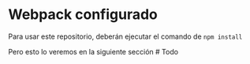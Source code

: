 # Webpack configurado

Para usar este repositorio, deberán ejecutar el comando de ```npm install```

Pero esto lo veremos en la siguiente sección
#   T o d o  
 